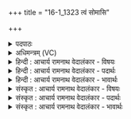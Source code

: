 +++
title = "16-1_1323 त्वं सोमासि"

+++
<details><summary>पदपाठः</summary>

त्व꣢म्। सो꣣म। असि। धारयुः꣢। म꣣न्द्रः꣢। ओ꣡जि꣢꣯ष्ठः। अ꣣ध्वरे꣢। प꣡व꣢꣯स्व। म꣣ꣳहय꣡द्र꣢यिः। म꣣ꣳहय꣢त्। र꣣यिः। १३२३।
</details>

<details><summary>अधिमन्त्रम् (VC)</summary>

- पवमानः सोमः
- भरद्वाजो बार्हस्पत्यः
- गायत्री
- षड्जः
</details>

<details><summary>हिन्दी : आचार्य रामनाथ वेदालंकार - विषयः</summary>

प्रथम मन्त्र में परमेश्वर के गुणों का वर्णन करके उससे प्रार्थना की गयी है।
</details>

<details><summary>हिन्दी : आचार्य रामनाथ वेदालंकार - पदार्थः</summary>

पदार्थान्वयभाषाः -  हे (सोम) जगत् के रचयिता रसनिधि परमात्मन् ! (त्वम्) आप (धारयुः) आनन्द-धाराओं को देने के इच्छुक, (मन्द्रः) तृप्त करनेवाले और (ओजिष्ठः) सबसे अधिक ओजस्वी (असि) हो। (मंहयद्रयिः) जिनका धन वृद्धि प्रदान करनेवाला वा कीर्ति देनेवाला है,ऐसे आप (अध्वरे) जीवन-यज्ञ में (पवस्व) हमें पवित्र करते हो ॥१॥
</details>

<details><summary>हिन्दी : आचार्य रामनाथ वेदालंकार - भावार्थः</summary>

भावार्थभाषाः -  सब मनुष्य परमात्मा की आराधना करके पुण्य,धन,आनन्द और सन्तुष्टि को अपने जीवन में प्राप्त करें ॥१॥
</details>

<details><summary>संस्कृत : आचार्य रामनाथ वेदालंकार - विषयः</summary>

तत्रादौ परमेश्वरस्य गुणानुपवर्ण्य तं प्रार्थयते।
</details>

<details><summary>संस्कृत : आचार्य रामनाथ वेदालंकार - पदार्थः</summary>

पदार्थान्वयभाषाः -  हे (सोम) जगत्स्रष्टः रसनिधे परमात्मन् ! (त्वम्) धारयुः आनन्दधाराप्रदानकामः।[धाराः परेषामिच्छतीति धारयुः। छन्दसि परेच्छायां क्यच्,तत उः प्रत्ययः।] (मन्द्रः) तृप्तिकारकः, (ओजिष्ठः) ओजस्वितमश्च (असि) वर्तसे। (मंहयद्रयिः२) वृद्धिप्रदधनः कीर्तिकरधनो वा।[मंहयन् वृद्धिं कीर्तिं वा कुर्वन् रयिः धनं यस्य स इति बहुव्रीहिः। महि वृद्धौ भ्वादिः,ण्यन्तः,यद्वा महि भासार्थः चुरादिः,शतरि मंहयद् इति]त्वम् (अध्वरे) जीवनयज्ञे (पवस्व) अस्मान् पुनीहि ॥१॥
</details>

<details><summary>संस्कृत : आचार्य रामनाथ वेदालंकार - भावार्थः</summary>

भावार्थभाषाः -  सर्वे जनाः परमेश्वरमाराध्य पुण्यं धनमानन्दं सन्तुष्टिं च स्वजीवने प्राप्नुवन्तु ॥१॥
</details>